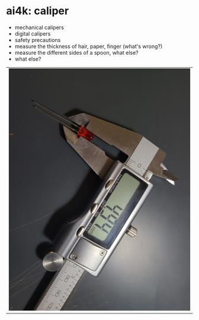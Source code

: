 # ai4k: caliper

- mechanical calipers
- digital calipers
- safety precautions
- measure the thickness of hair, paper, finger (what's wrong?)
- measure the different sides of a spoon, what else?
- what else?

|   |
| --- |
| [![image](https://github.com/kamangir/assets2/raw/main/ai4k/20251009_114411.jpg?raw=true)](https://github.com/kamangir/assets2/raw/main/ai4k/20251009_114411.jpg?raw=true) |
